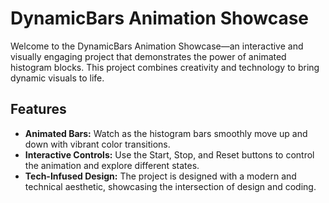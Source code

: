 # DynamicBars Animation Showcase

Welcome to the DynamicBars Animation Showcase—an interactive and visually engaging project that demonstrates the power of animated histogram blocks. This project combines creativity and technology to bring dynamic visuals to life.

## Features

- **Animated Bars:** Watch as the histogram bars smoothly move up and down with vibrant color transitions.
- **Interactive Controls:** Use the Start, Stop, and Reset buttons to control the animation and explore different states.
- **Tech-Infused Design:** The project is designed with a modern and technical aesthetic, showcasing the intersection of design and coding.
